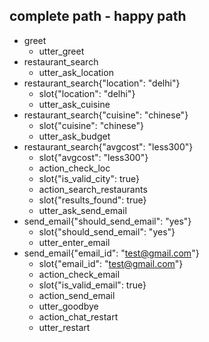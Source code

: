 ## complete path - happy path
* greet
    - utter_greet
* restaurant_search
    - utter_ask_location
* restaurant_search{"location": "delhi"}
    - slot{"location": "delhi"}
    - utter_ask_cuisine
* restaurant_search{"cuisine": "chinese"}
    - slot{"cuisine": "chinese"}
    - utter_ask_budget
* restaurant_search{"avgcost": "less300"}
    - slot{"avgcost": "less300"}
    - action_check_loc
    - slot{"is_valid_city": true}
    - action_search_restaurants
    - slot{"results_found": true}
    - utter_ask_send_email
* send_email{"should_send_email": "yes"}
    - slot{"should_send_email": "yes"}
    - utter_enter_email
* send_email{"email_id": "test@gmail.com"}
    - slot{"email_id": "test@gmail.com"}
    - action_check_email
    - slot{"is_valid_email": true}
    - action_send_email
    - utter_goodbye
    - action_chat_restart
    - utter_restart
